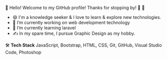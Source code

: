 
👋 Hello! Welcome to my GitHub profile! Thanks for stopping by! 🤩 🤩  

<!--
**himanisr/himanisr** is a ✨ _special_ ✨ repository because its `README.md` (this file) appears on your GitHub profile.-->


- 😄 I'm a knowledge seeker & I love to learn & explore new technologies.
- 🔭 I’m currently working on web development technology
- 🌱 I’m currently learning laravel
- ✍️ In my spare time, I pursue Graphic Design as my hobby.
<!----- 👯 I’m looking to collaborate on ...
- 🤔 I’m looking for help with ...
- 💬 Ask me about ...
- 📫 How to reach me: ...
- 😄 Pronouns: ...
- ⚡ Fun fact: ...
Check out my portfolio website to get to know my tech stack and some other cool stuff.
-->
🛠  **Tech Stack**
JavaScript, Bootstrap,
HTML,  CSS,  Git,  GitHub,
Visual Studio Code, Photoshop

